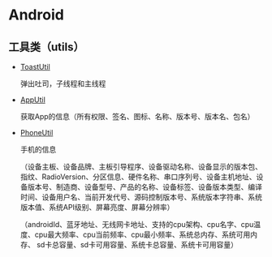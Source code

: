 # Android

## 工具类（utils）
+ [ToastUtil](app/src/main/java/com/lucky/androidlearn/utils/ToastUtil.java)

  弹出吐司，子线程和主线程

+ [AppUtil](app/src/main/java/com/lucky/androidlearn/utils/AppUtil.java)

  获取App的信息（所有权限、签名、图标、名称、版本号、版本名、包名）

+ [PhoneUtil](app/src/main/java/com/lucky/androidlearn/utils/PhoneUtil.java)

  手机的信息

  （设备主板、设备品牌、主板引导程序、设备驱动名称、设备显示的版本包、指纹、RadioVersion、分区信息、硬件名称、串口序列号、设备主机地址、设备版本号、制造商、设备型号、产品的名称、设备标签、设备版本类型、编译时间、设备用户名、当前开发代号、源码控制版本号、系统版本字符串、系统版本值、系统API级别、屏幕亮度、屏幕分辨率）

  （androidId、蓝牙地址、无线网卡地址、支持的cpu架构、cpu名字、cpu温度、cpu最大频率、cpu当前频率、cpu最小频率、系统总内存、系统可用内存、                   sd卡总容量、sd卡可用容量、系统卡总容量、系统卡可用容量）
